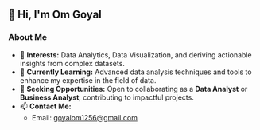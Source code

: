 ## 👋 Hi, I'm Om Goyal  

### About Me  
- 👀 **Interests:** Data Analytics, Data Visualization, and deriving actionable insights from complex datasets.  
- 🌱 **Currently Learning:** Advanced data analysis techniques and tools to enhance my expertise in the field of data.  
- 💼 **Seeking Opportunities:** Open to collaborating as a **Data Analyst** or **Business Analyst**, contributing to impactful projects.  
- 📫 **Contact Me:**  
  - Email: [goyalom1256@gmail.com](mailto:goyalom1256@gmail.com)

<!---
OmG001/OmG001 is a ✨ special ✨ repository because its `README.md` (this file) appears on your GitHub profile.
You can click the Preview link to take a look at your changes.
--->
